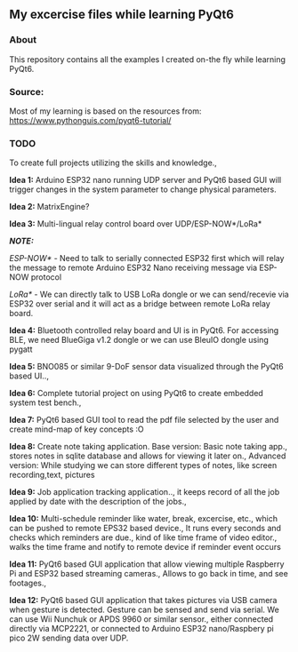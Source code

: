 ## My excercise files while learning PyQt6

### About
This repository contains all the examples I created on-the fly while learning PyQt6.

### Source:
Most of my learning is based on the resources from:
https://www.pythonguis.com/pyqt6-tutorial/

### TODO
To create full projects utilizing the skills and knowledge.,

**Idea 1:** 
Arduino ESP32 nano running UDP server and PyQt6 based GUI will trigger
changes in the system parameter to change physical parameters.

**Idea 2:**
MatrixEngine?

**Idea 3:**
Multi-lingual relay control board over UDP/ESP-NOW*/LoRa*

***NOTE:***

_ESP-NOW*_ - Need to talk to serially connected ESP32 first 
which will relay the message to remote Arduino ESP32 Nano
receiving message via ESP-NOW protocol

_LoRa*_   - We can directly talk to USB LoRa dongle or 
we can send/recevie via ESP32 over serial and it will
act as a bridge between remote LoRa relay board.

**Idea 4:**
Bluetooth controlled relay board and UI is in PyQt6.
For accessing BLE, we need BlueGiga v1.2 dongle or we can use BleuIO dongle using pygatt

**Idea 5:**
BNO085 or similar 9-DoF sensor data visualized through the PyQt6 based UI..,

**Idea 6:**
Complete tutorial project on using PyQt6 to create embedded system test bench., 

**Idea 7:**
PyQt6 based GUI tool to read the pdf file selected by the user and create mind-map of key concepts :O

**Idea 8:**
Create note taking application.
Base version: Basic note taking app., stores notes in sqlite database and allows for viewing it later on.,
Advanced version:
While studying we can store different types of notes, like screen recording,text, pictures

**Idea 9:**
Job application tracking application.., it keeps record of all the job applied by date with the description of the jobs.,

**Idea 10:**
Multi-schedule reminder like water, break, excercise, etc., which can be pushed to remote EPS32 based device., 
It runs every seconds and checks which reminders are due., kind of like time frame of video editor., 
walks the time frame and notify to remote device if reminder event occurs

**Idea 11:**
PyQt6 based GUI application that allow viewing multiple Raspberry Pi and ESP32 based streaming cameras., 
Allows to go back in time, and see footages., 

**Idea 12:**
PyQt6 based GUI application that takes pictures via USB camera when gesture is detected.
Gesture can be sensed and send via serial. We can use Wii Nunchuk or APDS 9960 or similar sensor., 
either connected directly via MCP2221, or connected to Arduino ESP32 nano/Raspbery pi pico 2W sending data over UDP.
